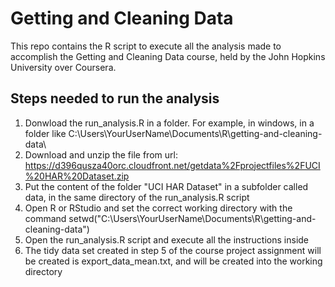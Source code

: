 Getting and Cleaning Data
=========================

This repo contains the R script to execute all the analysis made to accomplish the Getting and Cleaning Data course, held by the John Hopkins University over Coursera.
 
Steps needed to run the analysis
--------------------------------

 1. Donwload the run_analysis.R in a folder. For example, in windows, in a folder like C:\Users\YourUserName\Documents\R\getting-and-cleaning-data\
 2. Download and unzip the file from  url: https://d396qusza40orc.cloudfront.net/getdata%2Fprojectfiles%2FUCI%20HAR%20Dataset.zip
 3. Put the content of the folder "UCI HAR Dataset" in a subfolder called data, in the same directory of the run_analysis.R script
 4. Open R or RStudio and set the correct working directory with the command setwd("C:\Users\YourUserName\Documents\R\getting-and-cleaning-data\")
 5. Open the run_analysis.R script and execute all the instructions inside
 6. The tidy data set created in step 5 of the course project assignment will be created is export_data_mean.txt, and will be created into the working directory